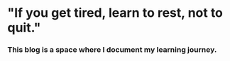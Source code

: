 # "If you get tired, learn to rest, not to quit."
### This blog is a space where I document my learning journey.
